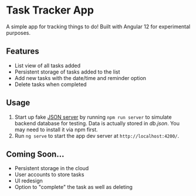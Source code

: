 # Task Tracker App

A simple app for tracking things to do! Built with Angular 12 for experimental purposes.

## Features

- List view of all tasks added
- Persistent storage of tasks added to the list
- Add new tasks with the date/time and reminder option
- Delete tasks when completed

## Usage

1. Start up fake [JSON server](https://www.npmjs.com/package/json-server) by running `npm run server` to simulate backend database for testing. Data is actually stored in _db.json_. You may need to install it via npm first.
2. Run `ng serve` to start the app dev server at `http://localhost:4200/`.

## Coming Soon...

- Persistent storage in the cloud
- User accounts to store tasks
- UI redesign
- Option to "complete" the task as well as deleting
